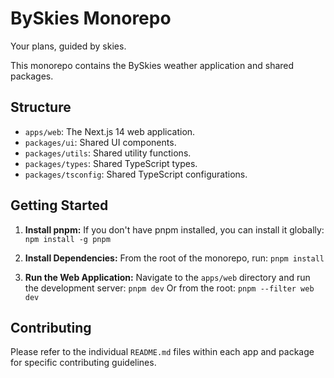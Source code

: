 # BySkies Monorepo

Your plans, guided by skies.

This monorepo contains the BySkies weather application and shared packages.

## Structure

- `apps/web`: The Next.js 14 web application.
- `packages/ui`: Shared UI components.
- `packages/utils`: Shared utility functions.
- `packages/types`: Shared TypeScript types.
- `packages/tsconfig`: Shared TypeScript configurations.

## Getting Started

1.  **Install pnpm:**
    If you don't have pnpm installed, you can install it globally:
    `npm install -g pnpm`

2.  **Install Dependencies:**
    From the root of the monorepo, run:
    `pnpm install`

3.  **Run the Web Application:**
    Navigate to the `apps/web` directory and run the development server:
    `pnpm dev`
    Or from the root:
    `pnpm --filter web dev`

## Contributing

Please refer to the individual `README.md` files within each app and package for specific contributing guidelines.

